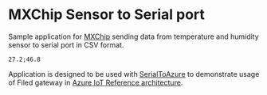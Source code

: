 # MXChip Sensor to Serial port

Sample application for [MXChip](https://microsoft.github.io/azure-iot-developer-kit/docs/get-started/) sending data from temperature and humidity sensor to serial port in CSV format.

```
27.2;46.8
```

Application is designed to be used with [SerialToAzure](https://github.com/bechynsky/SerialToAzure) to demonstrate usage of Filed gateway in [Azure IoT Reference architecture](http://download.microsoft.com/download/A/4/D/A4DAD253-BC21-41D3-B9D9-87D2AE6F0719/Microsoft_Azure_IoT_Reference_Architecture.pdf).

